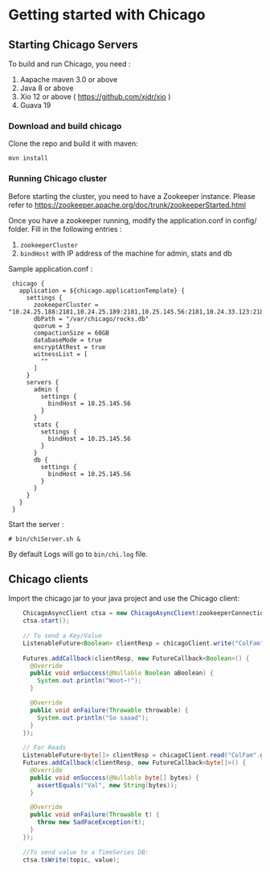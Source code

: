 Getting started with Chicago
============================


## Starting Chicago Servers ##

To build and run Chicago, you need :
 1. Aapache maven 3.0 or above
 2. Java 8 or above
 3. Xio 12 or above ( https://github.com/xjdr/xio )
 4. Guava 19


### Download and build chicago ###

Clone the repo and build it with maven:
     
    mvn install
  

  
### Running Chicago cluster ###

Before starting the cluster, you need to have a Zookeeper instance.
Please refer to https://zookeeper.apache.org/doc/trunk/zookeeperStarted.html

Once you have a zookeeper running, modify the application.conf in config/ folder.
Fill in the following entries :
  1. `zookeeperCluster`
  2. `bindHost` with IP address of the machine for  admin, stats and db
   
Sample application.conf :

     chicago {
       application = ${chicago.applicationTemplate} {
         settings {
           zookeeperCluster = "10.24.25.188:2181,10.24.25.189:2181,10.25.145.56:2181,10.24.33.123:2181"
           dbPath = "/var/chicago/rocks.db"
           quorum = 3
           compactionSize = 60GB
           databaseMode = true
           encryptAtRest = true
           witnessList = [
             ""
           ]
         }
         servers {
           admin {
             settings {
               bindHost = 10.25.145.56
             }
           }
           stats {
             settings {
               bindHost = 10.25.145.56
             }
           }
           db {
             settings {
               bindHost = 10.25.145.56
             }
           }
         }
       }
     }
   
Start the server :

``` # bin/chiServer.sh & ```

By default Logs will go to `bin/chi.log` file.


## Chicago clients ##

Import the chicago jar to your java project and use the Chicago client:

```java
    ChicagoAsyncClient ctsa = new ChicagoAsyncClient(zookeeperConnectionString, quoromSize);
    ctsa.start();
    
    // To send a Key/Value 
    ListenableFuture<Boolean> clientResp = chicagoClient.write("ColFam".getBytes(), "Key".getBytes(), "Val".getBytes());
    
    Futures.addCallback(clientResp, new FutureCallback<Boolean>() {
      @Override
      public void onSuccess(@Nullable Boolean aBoolean) {
        System.out.println("Woot~!");
      }

      @Override
      public void onFailure(Throwable throwable) {
        System.out.println("So saaad");
      }
    });
    
    // For Reads
    ListenableFuture<byte[]> clientResp = chicagoClient.read("ColFam".getBytes(), "Key".getBytes());
    Futures.addCallback(clientResp, new FutureCallback<byte[]>() {
      @Override
      public void onSuccess(@Nullable byte[] bytes) {
        assertEquals("Val", new String(bytes));
      }

      @Override
      public void onFailure(Throwable t) {
        throw new SadFaceException(t);
      }
    });
        
    //To send value to a TimeSeries DB:
    ctsa.tsWrite(topic, value);
    
```
